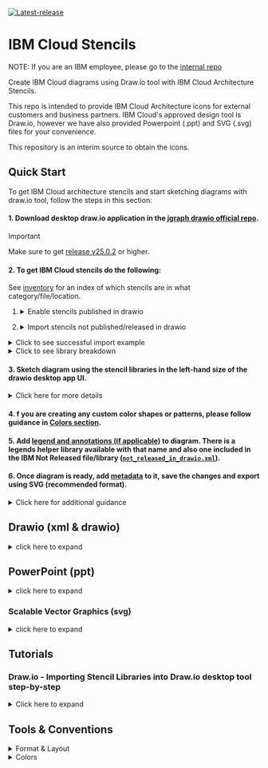 [![Latest-release](https://img.shields.io/github/v/release/IBM-Cloud/architecture-icons?label=Latest%20release&logo=github)](https://github.com/IBM-Cloud/architecture-icons/releases/latest)

# IBM Cloud Stencils

NOTE: If you are an IBM employee, please go to the [internal repo](https://github.ibm.com/ibmcloud/ibm-cloud-stencils)

Create IBM Cloud diagrams using Draw.io tool with IBM Cloud Architecture Stencils.  

This repo is intended to provide IBM Cloud Architecture icons for external customers and business partners.  IBM Cloud's approved design tool is Draw.io, however we have also provided Powerpoint (.ppt) and SVG (.svg) files for your convenience.

This repository is an interim source to obtain the icons.

## Quick Start

To get IBM Cloud architecture stencils and start sketching diagrams with draw.io tool, follow the steps in this section:

#### 1. Download desktop draw.io application in the [jgraph drawio official repo](https://github.com/jgraph/drawio-desktop/releases).

> [!IMPORTANT]  
> Make sure to get [release v25.0.2](https://github.com/jgraph/drawio-desktop/releases/tag/v25.0.2) or higher.


#### 2. To get IBM Cloud stencils do the following:

See [inventory](drawio/stencils/2.0/Index.tsv) for an index of which stencils are in what category/file/location.

1. <details><summary>Enable stencils published in drawio</summary>

   1. Open draw.io desktop application.
   2. In the bottom left-hand menu, hit `+ More Shapes` and navigate to the `Networking`section and check `IBM Cloud`, click the `Apply` button.

</details>


2. <details><summary>Import stencils not published/released in drawio</summary>

   Select one of the following options to import shapes not published/available in drawio (step 1 above):

     <details><summary>Saving file in computer - Github not required</summary>
   
     1. Go to the `not_released_in_drawio.xml` online file by clicking [here](https://github.com//IBM-Cloud/architecture-icons/blob/master/drawio/stencils/2.0/not_released_in_drawio.xml)
  
     2. Hit the `Raw` button
     ![](./images/raw_button.png)
     3. Save file by right-clicking and selecting `Save Page As`
     4. Select a directory to save file.
     5. Open draw.io desktop application.
     4   . In the upper left-hand menu, go to `File > Open Library`   and navigate to the folder where you previously saved the not_released_in_drawio.xml file in your computer, hit `Open`.
     6. Go to [Step 3](#3-sketch-diagram-using-the-stencil-libraries-in-the-left-hand-size-of-the-drawio-desktop-app-ui)
  
     </details>

     <details><summary>Using Github Repo Clone</summary>

     [Clone](#drawio---importing-stencil-libraries-into-drawio-desktop-tool-step-by-step) this [repo](https://github.com/IBM-Cloud/architecture-icons) and use one of the following options:

      ##### a. If starting a diagram from scratch:
  
     <details><summary>Click here</summary>

      7. Open draw.io desktop application.
      8. In the upper left-hand menu, go to `File > Open Library`   and navigate to the [drawio/stencils/2.0 folder](/drawio/stencils/2.0) in your clone. 
      9. Select the IBM Not Released In Drawio library ([`not_released_in_drawio.xml`](/drawio/stencils/2.0/not_released_in_drawio.xml)).
      10. Go to [Step 3](#3-sketch-diagram-using-the-stencil-libraries-in-the-left-hand-size-of-the-drawio-desktop-app-ui-not_released_in_drawioxml-and-drawio-enabledembedded-libraries-include-the-following-shape-types)
   
      - For detailed import instructions follow the [step-by-step tutorial/guide](#drawio---importing-stencil-libraries-into-drawio-desktop-tool-step-by-step).

      
     </details>

     ##### b. If already have stencils and want to use an existing diagram template:
  
     <details><summary>Click here</summary>

      1. Open the stencils repo clone folder.
      2. Go to [drawio/templates/2.0](/drawio/templates/2.0) folder and open/double-click any of the template files.

     </details>

    </details>

<details><summary>Click to see successful import example</summary>

![](images/ImportedLibraries.png)

</details>

</details>

<details><summary>Click to see library breakdown</summary>

|               Library Type              |                                                     Complimentary (Not released/published in Draw.io but available in this repo.)                                                    |     Standalone (Released in Desktop Drawio v25.0.2+)     |
|:---------------------------------------:|:--------------------------------------------------------------------------------------------------------------------------------------------------------:|:----------------------------------------:|
|      Library (draw.io) display name     |                                                             vX.Y.Z IBM Not Released In Drawio                                                            |           IBM / [category/name]          |
| Library (draw.io) display name examples |                                                             v3.0.0+ IBM Not Released In Drawio                                                            | IBM / Compute, IBM / Data, IBM / Network |
|            Library file name            |                                                                not_released_in_drawio.xml                                                                |                    NA                    |
|         Sorting (top to bottom)         | - Groups > A to Z  <br/>- Actors > A to Z  -<br/> - Nodes > A to Z per category/color (e.g., compute, network, data)  <br/>- Connectors > Arbitrary  <br/>- Others > Arbitrary |                  A to Z                  |
|                                         |                                                                                                                                                          |                                          |

</details>

#### 3. Sketch diagram using the stencil libraries in the left-hand size of the drawio desktop app UI. 

<details><summary>Click here for more details</summary>
not_released_in_drawio.xml and drawio enabled/embedded libraries include the following shape types, please see the below table for guidance

|                                                           Stencil Type                                                           |                                                  Availability                                                  |             Usage Preference/Priority             |
|:--------------------------------------------------------------------------------------------------------------------------------:|:--------------------------------------------------------------------------------------------------------------:|:-------------------------------------------------:|
| - Nodes (AI, compute, data, devops, network, observability, security and storage) <br/> - Actors <br/>- Groups (for all of the above types) |            - Drawio v25.0.2+ <br/>- Internal Stencils Repo. v3.0.0+ (in not_released_in_drawio.xml file)            | 1. Drawio <br/> 2. Internal Stencils Repo. (only if needed) |
|  - Connectors <br/> - UML <br/> - Legend helpers  <br/> - sequence numbers                                       | - Drawio v25.0.2+ (partially available) <br/>- Internal Stencils Repo. v3.0.0+ (in not_released_in_drawio.xml file) |              1. Internal Stencils Repo.  <br/> 2.  Drawio v25.0.2+ (make sure to read and follow [connector conventions](#connectors))           |

</details>

#### 4. f you are creating any custom color shapes or patterns, please follow guidance in [Colors section](#tools--conventions).

#### 5. Add [legend and annotations (if applicable)](#legend--annotations) to diagram. There is a legends helper library available with that name and also one included in the IBM Not Released file/library ([`not_released_in_drawio.xml`](/drawio/stencils/2.0/not_released_in_drawio.xml)).

#### 6. Once diagram is ready, add [metadata](#metadata) to it, save the changes and export using SVG (recommended format). 


<details><summary>Click here for additional guidance</summary>

- Go to **File** > **Export as** > **SVG...**
    - Select `Page` under **Size**.
    - Select **Embed images**, **Embed fonts**, and **Open in a New Window**.
    - Make sure that **Transparent background** is not selected. (And that you set the [background color](https://www.drawio.com/doc/faq/background-colour))
    - Set **Appearance** to `Light`.
    - To make the SVG editable in drawio application, make sure that `Include a copy of my diagram` is selected.
    - Keep the other default settings.

</details>

## Drawio (xml & drawio)

<details><summary>click here to expand</summary>

### 2.0

A new generation of stencils is currently being developed and getting ready for its native release in draw.io application. This is currently the recommended generation for sketching diagrams. In the meantime, (Static) Stencil libraries created, stored and maintained in this repo can be imported and used for sketching diagrams.
### Getting drawio desktop application


Go to the [jgraph drawio repo site](https://github.com/jgraph/drawio-desktop/releases) to download the latest desktop draw.io application.


#### Stencil Index/Inventory

For convenience, an IBM Not Released xml (`not_released_in_drawio.xml`) file containing all shapes not available in drawio is provided and kept up to date under [drawio/stencils/2.0](/drawio/stencils/2.0). See table in [point 3](#3-sketch-diagram-using-the-stencil-libraries-in-the-left-hand-size-of-the-drawio-desktop-app-ui) of quick start guide.


[Click here to open](drawio/stencils/2.0/Index.tsv)



### Getting stencil libraries compatible with draw.io application

To import the library (.xml), follow the instructions in the [import guide](#drawio---importing-stencil-libraries-into-drawio-desktop-tool-step-by-step).

Please keep in mind that when the libraries get updated (new, changed and deleted stencils) or new libraries get added/deleted, a [release](https://github.com/IBM-Cloud/architecture-icons/releases) will be published in the repo.


### 2.0 Examples

<details><summary>Click here for expand</summary>

> [!IMPORTANT]  
> Examples in this section are in the process to get updated to latest release/conventions.
<details><summary>IBM Kubernetes Service in a Classic Single-Region Multi-Zone environment using 2.0 stencils and latest connector standards</summary>

  ![](images/2.0/Static/IKS_SR_MZ_Classic.svg)
</details>

<details><summary>IBM Kubernetes Service in a VPC Single-Region Multi-Zone environment using 2.0 stencils and latest connector standards</summary>

  ![](images/2.0/Static/IKS_SR_MZ_VPC.svg)
</details>

<details><summary>IBM Red Hat OpenShift Service in a Classic Single-Region Multi-Zone environment using 2.0 stencils and latest connector standards</summary>

  ![](images/2.0/Static/ROKS_SR_MZ_Classic.svg)
</details>

<details><summary>IBM Red Hat OpenShift Service in a VPC Single-Region Multi-Zone environment using 2.0 stencils and latest connector standards</summary>

  ![](images/2.0/Static/ROKS_SR_MZ_VPC.svg)
</details>

</details>

### 2.0 Templates

Find latest templates in [drawio/templates/2.0](/drawio/templates/2.0).

</details>

## PowerPoint (ppt)

<details><summary>click here to expand</summary>

> [!WARNING]  
> Stencils color/style/sizing need to be updated to fetch latest updates/additions/standards

### Getting ppt instructions file and icons

Please find the `IBM_IT Architecture diagrams kit_External` file under [ppt](./ppt/) folder. For video tutorial with demo see [video tutorial](#creating-icons-in-ppt) below.


### Creating icons in ppt




https://github.com/IBM-Cloud/architecture-icons/assets/51208928/94b6be7a-b9d4-4979-bda5-5a8f05e27e2f



</details>

### Scalable Vector Graphics (svg)

<details><summary>click here to expand</summary>



### Getting svg icons/files

Please find the SVG sfiles under [svg](./svg/) folder.

</details>

## Tutorials

### Draw.io - Importing Stencil Libraries into Draw.io desktop tool step-by-step
<details><summary>Click here to expand</summary>
<p>

This section provides instructions on how to import stencils published in this repository (available in this path [drawio/stencils/2.0](/drawio/stencils/2.0)) into draw.io desktop application.
Stencils/icons are added and grouped using libraries, the libraries can contain one or several stencils, these are saved and generated in XML format (.xml). To use these these custom libraries, they first must be imported in order to make them available in the draw.io utility/tool. Remember that only desktop drawio application (as opposed to the [online counterpart](https://app.diagrams.net/))is authorized for IBM internal diagrams.

[^3]: :warning: Please note that the following All-in-one option has been made available:

- All-in-one (`ibm_all_in_one.xml`) importable file containing all stencils/shapes is now provided for 2.0 in this directory [drawio/stencils/2.0](/drawio/stencils/2.0).


### Import Guides

<details><summary>Import using Github Clone (Recommended)</summary>
<p>

### Prerequistes

- A [GitHub.com  account](https://github.com/).
- Git [CLI](https://gist.github.com/derhuerst/1b15ff4652a867391f03) or [GitHub Desktop](https://desktop.github.com/).
- An [SSH Key associated](https://docs.github.com/en/authentication/connecting-to-github-with-ssh/adding-a-new-ssh-key-to-your-github-account) to the github.com account if using CLI.
 
### Option 1 - GitHub Desktop Instructions

<details><summary>Click here to expand</summary>

- Sign into [github.com](https://github.com).
- In the main [page](https://github.com/IBM-Cloud/architecture-icons), click the **Clone or download** button, select on **Open in Desktop**, wait for the prompt and select/confirm launching the link using GitHub Desktop application. Confirm directory where repository will be cloned:

  ![](images/CloningUsingGHD.png)

  Click on **Clone** and wait for process to complete.

- Open the desktop [Draw.io application](https://github.com/jgraph/drawio-desktop/releases) in your computer.

- Select **Create New Diagram**, then click **Create**.

  <details><summary>If importing one library (.xml) at time</summary>
  <p>

  - Click on **File > Open Library**, browse your drawio folder in your cloned/local  directory and select the XML file, then click on **Open**. Repeat for every additional XML file you wish to import.

  - Confirm library or libraries are visible in the left panel:

    ![](images/ImportedLibraries.png)
  </details>
  <details><summary>If importing all libraries (.xmls) at the same time</summary>
  <p>

  - Go to `Extras`, then click `Configuration`
  - Hit `Preferences`
  - Edit the `customLibraries` block section to include the path to all the    XML files, see [default OS configurations](#default-configurations) below
  - click `Apply` and restart to refresh the changes.
  - Confirm library or libraries are visible in the left panel
     ![](images/ImportedLibraries.png)

  </details>

</details>



### Option 2 - GitHub CLI Instructions

<details><summary>Click here to expand</summary>

- Sign into [github.com](https://github.com).
- While in the main [page](https://github.com/IBM-Cloud/architecture-icons), click the **Clone or download** button, select on **Use SSH** if not already selected (**Use HTTPS** will be displayed) and then copy the link using the copy symbol:

  ![](images/UseSSH.png)

- CD to directory where you wish to clone this repository.

- Clone the repository using **git clone** syntax using the previously copied ssh link:

  ```
  $ git clone git@github.com:ibmcloud/ibm-cloud-stencils.git
  Cloning into 'ibm-cloud-stencils'...
  Enter passphrase for key '/Users/youruserid/.ssh/id_rsa': 
  ```
- Enter the passphrase of your SSH key.

- Confirm repository was successfully cloned, the CLI should display something like this:

  ```
  remote: Enumerating objects: 58893, done.
  remote: Total 58893 (delta 0), reused 0 (delta 0), pack-reused 58893
  Receiving objects: 100% (58893/58893), 185.09 MiB | 5.01 MiB/s, done.
  Resolving deltas: 100% (18944/18944), done.
  $ 
  ```
  <details><summary>If importing one library (.xml) at time</summary>
  <p>

  - Click on **File > Open Library**, browse your drawio folder in your cloned/local  directory and select the XML file, then click on **Open**. Repeat for every additional XML file you wish to import.

  - Confirm library or libraries are visible in the left panel:

    ![](images/ImportedLibraries.png)
  </details>
  <details><summary>If importing all libraries (.xmls) at the same time</summary>
  <p>

  - Go to `Extras`, then click `Configuration`
  - Hit `Preferences`
  - Edit the `customLibraries` block section to include the path to all the    XML files, see default OS configurations below
  - click `Apply` and restart to refresh the changes.
  - Confirm library or libraries are visible in the left panel
- 
     ![](images/ImportedLibraries.png)

</details>

#### Default configurations:
:exclamation: **Important**: stencils must be in reverse order in JSON to load in alphabetical order in drawio desktop.

- #### 1. Default drawio desktop preferences file for macOS:

    <details><summary>Click here to see code snippet</summary>
    
    ```json
    {
      "language": "",
      "configVersion": null,
      "customFonts": [],
      "libraries": "general;uml;er;bpmn;flowchart;basic;arrows2",
      "customLibraries": [
        "S/REPLACE_WITH_YOUR_PATH/ibm-cloud-stencils/drawio/stencils/2.0/ibm_uml_relationships.xml",
        "S/REPLACE_WITH_YOUR_PATH/ibm-cloud-stencils/drawio/stencils/2.0/ibm_sequence_numbers.xml",
        "S/REPLACE_WITH_YOUR_PATH/ibm-cloud-stencils/drawio/stencils/2.0/ibm_core_storage.xml",
        "S/REPLACE_WITH_YOUR_PATH/ibm-cloud-stencils/drawio/stencils/2.0/ibm_core_security_devices.xml",
        "S/REPLACE_WITH_YOUR_PATH/ibm-cloud-stencils/drawio/stencils/2.0/ibm_core_security.xml",
        "S/REPLACE_WITH_YOUR_PATH/ibm-cloud-stencils/drawio/stencils/2.0/ibm_core_network_devices.xml",
        "S/REPLACE_WITH_YOUR_PATH/ibm-cloud-stencils/drawio/stencils/2.0/ibm_core_network.xml",
        "S/REPLACE_WITH_YOUR_PATH/ibm-cloud-stencils/drawio/stencils/2.0/ibm_core_management.xml",
        "S/REPLACE_WITH_YOUR_PATH/ibm-cloud-stencils/drawio/stencils/2.0/ibm_core_groups_security.xml",
        "S/REPLACE_WITH_YOUR_PATH/ibm-cloud-stencils/drawio/stencils/2.0/ibm_core_groups_network.xml",
        "S/REPLACE_WITH_YOUR_PATH/ibm-cloud-stencils/drawio/stencils/2.0/ibm_core_groups_locations.xml",
        "S/REPLACE_WITH_YOUR_PATH/ibm-cloud-stencils/drawio/stencils/2.0/ibm_core_groups_containers.xml",
        "S/REPLACE_WITH_YOUR_PATH/ibm-cloud-stencils/drawio/stencils/2.0/ibm_core_groups_compute.xml",
        "S/REPLACE_WITH_YOUR_PATH/ibm-cloud-stencils/drawio/stencils/2.0/ibm_core_groups_actors.xml",
        "S/REPLACE_WITH_YOUR_PATH/ibm-cloud-stencils/drawio/stencils/2.0/ibm_core_groups.xml",
        "S/REPLACE_WITH_YOUR_PATH/ibm-cloud-stencils/drawio/stencils/2.0/ibm_core_devops.xml",
        "S/REPLACE_WITH_YOUR_PATH/ibm-cloud-stencils/drawio/stencils/2.0/ibm_core_data.xml",
        "S/REPLACE_WITH_YOUR_PATH/ibm-cloud-stencils/drawio/stencils/2.0/ibm_core_compute_devices.xml",
        "S/REPLACE_WITH_YOUR_PATH/ibm-cloud-stencils/drawio/stencils/2.0/ibm_core_compute_containers.xml",
        "S/REPLACE_WITH_YOUR_PATH/ibm-cloud-stencils/drawio/stencils/2.0/ibm_core_compute.xml",
        "S/REPLACE_WITH_YOUR_PATH/ibm-cloud-stencils/drawio/stencils/2.0/ibm_core_applications.xml",
        "S/REPLACE_WITH_YOUR_PATH/ibm-cloud-stencils/drawio/stencils/2.0/ibm_core_actors_users.xml",
        "S/REPLACE_WITH_YOUR_PATH/ibm-cloud-stencils/drawio/stencils/2.0/ibm_core_actors_locations.xml",
        "S/REPLACE_WITH_YOUR_PATH/ibm-cloud-stencils/drawio/stencils/2.0/ibm_core_actors_devices.xml",
        "S/REPLACE_WITH_YOUR_PATH/ibm-cloud-stencils/drawio/stencils/2.0/ibm_cloud_storage_devices.xml",
        "S/REPLACE_WITH_YOUR_PATH/ibm-cloud-stencils/drawio/stencils/2.0/ibm_cloud_storage.xml",
        "S/REPLACE_WITH_YOUR_PATH/ibm-cloud-stencils/drawio/stencils/2.0/ibm_cloud_security.xml",
        "S/REPLACE_WITH_YOUR_PATH/ibm-cloud-stencils/drawio/stencils/2.0/ibm_cloud_paks.xml",
        "S/REPLACE_WITH_YOUR_PATH/ibm-cloud-stencils/drawio/stencils/2.0/ibm_cloud_network_devices.xml",
        "S/REPLACE_WITH_YOUR_PATH/ibm-cloud-stencils/drawio/stencils/2.0/ibm_cloud_network.xml",
        "S/REPLACE_WITH_YOUR_PATH/ibm-cloud-stencils/drawio/stencils/2.0/ibm_cloud_management.xml",
        "S/REPLACE_WITH_YOUR_PATH/ibm-cloud-stencils/drawio/stencils/2.0/ibm_cloud_groups_security.xml",
        "S/REPLACE_WITH_YOUR_PATH/ibm-cloud-stencils/drawio/stencils/2.0/ibm_cloud_groups_network.xml",
        "S/REPLACE_WITH_YOUR_PATH/ibm-cloud-stencils/drawio/stencils/2.0/ibm_cloud_groups_locations.xml",
        "S/REPLACE_WITH_YOUR_PATH/ibm-cloud-stencils/drawio/stencils/2.0/ibm_cloud_groups.xml",
        "S/REPLACE_WITH_YOUR_PATH/ibm-cloud-stencils/drawio/stencils/2.0/ibm_cloud_data_databases.xml",
        "S/REPLACE_WITH_YOUR_PATH/ibm-cloud-stencils/drawio/stencils/2.0/ibm_cloud_compute_devices.xml",
        "S/REPLACE_WITH_YOUR_PATH/ibm-cloud-stencils/drawio/stencils/2.0/ibm_cloud_compute.xml",
        "S/REPLACE_WITH_YOUR_PATH/ibm-cloud-stencils/drawio/stencils/2.0/ibm_cloud_applications.xml",
        "S/REPLACE_WITH_YOUR_PATH/ibm-cloud-stencils/drawio/stencils/2.0/ibm_all_in_one.xml",
        "S/REPLACE_WITH_YOUR_PATH/ibm-cloud-stencils/drawio/stencils/2.0/3rd Party Products.xml"
      ],
      "plugins": [],
      "recentColors": [],
      "formatWidth": "240",
      "createTarget": false,
      "pageFormat": {
        "x": 0,
        "y": 0,
        "width": 827,
        "height": 1169
      },
      "search": true,
      "showStartScreen": true,
      "gridColor": "#d0d0d0",
      "darkGridColor": "#424242",
      "autosave": false,
      "resizeImages": null,
      "openCounter": 1,
      "version": 18,
      "unit": 1,
      "isRulerOn": false,
      "ui": ""
    }
    ```   
    
   
    
    
    </details>


</p>
</details>

<details><summary>Import using Download Zip</summary>
<p>

- To download all contents of the repository, navigate to the main [page](README.md), click the **Clone or download** button and then select **Download ZIP**. Alternatively, if downloading a specific version/release, go the [releases page](https://github.com/IBM-Cloud/architecture-icons/releases), select the one needed and hit the `source code (zip)` button.

- Go to your downloads directory and extract the ZIP file contents and access the folder called **drawio**, it should be located in the following path:

  `YourDownloadsDirectory/ibm-cloud-stencils-master/drawio`

- Confirm XML file(s) you wish to import are visible inside the the drawio folder in your downloads directory:

![](/images/ConfirmXMLfiles.png)

- Open the desktop [Draw.io application](https://github.com/jgraph/drawio-desktop/releases) in your computer.

- Select **Create New Diagram**, then click **Create**.

- Click on **File > Open Library**, browse your drawio folder in your downloads directory and select the XML file, then click on **Open**. Repeat for every additional XML file you wish to import.

- Confirm library or libraries are visible in the left panel:

  ![](images/ImportedLibraries.png)

  If you run into issues, please use Github Clone approach (below)
</p>
</details>
 
</p>
</details>

## Tools & Conventions


<details><summary>Format & Layout</summary>
<p>

IBM stencils / shapes can be of any of the following formats:
- Groups (container group with solid border and single sidebar + icon in upper left corner): represent a deployedOn relationship for locations (logical, virtual, physical) of platforms, infrastructure, network, etc, on which services and applications are deployed.  For example, a virtual server instance is `deployedOn` a subnet (refer to example below).
- Zones (non-container group with dashed border and icon in upper left corner): represent a deployedTo relationship in which one application, service or component is deployed to another. For example, a virtual server instance is `deployedTo` a security group (refer to example below).
- Nodes (square shape with icon): are meant to represent standalone components or devices.
- Actors (round shape with icon): represent roles, functions or attributes played by human users, devices and other entities that interact with any of the above.

  This example shows the App VSI deployedOn App Subnet and App VSI deployedTo both the Maint SG and App SG.

  <details><summary>Click to expand</summary>
  <p>

  ![](images/DeployedTo.png)

  </p>
  </details>

  Using a non-container group for security group prevents ambiguities as to whether the App VSI is physically in the subnet or a security group if the security group were a container group, however since the security group is a non-container group the App VSI is only physically in the subnet on the diagram.

  If needed, use alt-click or option-click to click inside of a non-container group.

</p>
</details>



<details><summary>Colors</summary>
<p>

![](images/Colors.png)

Codes for the above colors correspond to the following primary color codes.

Fill colors are either white or the light color from the same color family as the corresponding primary color.  For example, Cyan 50 is the primary color for Network and the corresponding fill color for a network group is either white or Cyan 10 for accessibility. 

Nested container groups should alternate between white and light fill for accessibility.

![](images/ColorCodes.png)

If additional colors (not used in [connectors](/drawio/stencils/2.0/Connectors.drawio) or the above screenshot) are needed for customizing connector lines, adding non-standard background to boxes/groups and/or adding color to shapes outside the libraries, make sure to use the pre-approved colors listed [here](https://www.ibm.com/design/language/color/#specifications)

<details><summary>Connectors</summary>
<p>

  ![](images/Connectors.svg)
  
Please see the [Connectors file](/drawio/stencils/2.0/Connectors.drawio) with draw.io format version of the picture above or import the [IBM Connectors xml library](/drawio/stencils/2.0/ibm_connectors.xml).

</p>
</details>

## Help & Support

For additional help and support on how to use stencils and drawio, please open an [issue](https://github.com/IBM-Cloud/architecture-icons/issues).
